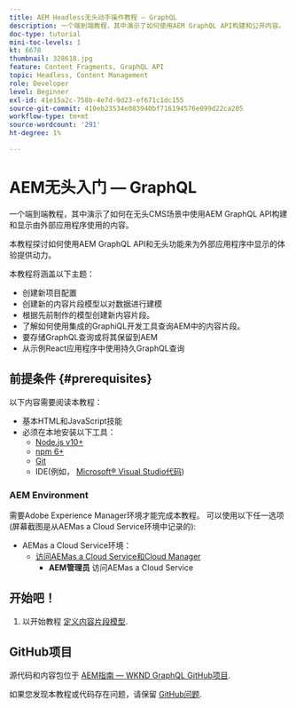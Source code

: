 ```yaml
---
title: AEM Headless无头动手操作教程 — GraphQL
description: 一个端到端教程，其中演示了如何使用AEM GraphQL API构建和公开内容。
doc-type: tutorial
mini-toc-levels: 1
kt: 6678
thumbnail: 328618.jpg
feature: Content Fragments, GraphQL API
topic: Headless, Content Management
role: Developer
level: Beginner
exl-id: 41e15a2c-758b-4e7d-9d23-ef671c1dc155
source-git-commit: 410eb23534e083940bf716194576e099d22ca205
workflow-type: tm+mt
source-wordcount: '291'
ht-degree: 1%

---
```


# AEM无头入门 — GraphQL

一个端到端教程，其中演示了如何在无头CMS场景中使用AEM GraphQL API构建和显示由外部应用程序使用的内容。

本教程探讨如何使用AEM GraphQL API和无头功能来为外部应用程序中显示的体验提供动力。

本教程将涵盖以下主题：

* 创建新项目配置
* 创建新的内容片段模型以对数据进行建模
* 根据先前制作的模型创建新内容片段。
* 了解如何使用集成的GraphiQL开发工具查询AEM中的内容片段。
* 要存储GraphQL查询或将其保留到AEM
* 从示例React应用程序中使用持久GraphQL查询


## 前提条件 {#prerequisites}

以下内容需要阅读本教程：

* 基本HTML和JavaScript技能
* 必须在本地安装以下工具：
   * [Node.js v10+](https://nodejs.org/en/)
   * [npm 6+](https://www.npmjs.com/)
   * [Git](https://git-scm.com/)
   * IDE(例如， [Microsoft® Visual Studio代码](https://code.visualstudio.com/))

### AEM Environment

需要Adobe Experience Manager环境才能完成本教程。 可以使用以下任一选项(屏幕截图是从AEMas a Cloud Service环境中记录的):

* AEMas a Cloud Service环境：
   * [访问AEMas a Cloud Service和Cloud Manager](/help/cloud-service/accessing/overview.md)
      * **AEM管理员** 访问AEMas a Cloud Service

## 开始吧！

1. 以开始教程 [定义内容片段模型](content-fragment-models.md).

## GitHub项目

源代码和内容包位于 [AEM指南 — WKND GraphQL GitHub项目](https://github.com/adobe/aem-guides-wknd-graphql).

如果您发现本教程或代码存在问题，请保留 [GitHub问题](https://github.com/adobe/aem-guides-wknd-graphql/issues).
